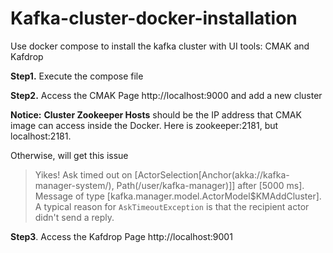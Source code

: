 # Kafka-cluster-docker-installation
Use docker compose to install the kafka cluster with UI tools: CMAK and Kafdrop

**Step1.** Execute the compose file

**Step2.** Access the CMAK Page http://localhost:9000 and add a new cluster

**Notice:**
**Cluster Zookeeper Hosts** should be the IP address that CMAK image can access inside the Docker.
Here is zookeeper:2181, but localhost:2181.

Otherwise, will get this issue

> Yikes! Ask timed out on [ActorSelection[Anchor(akka://kafka-manager-system/), Path(/user/kafka-manager)]] after [5000 ms]. Message of type [kafka.manager.model.ActorModel$KMAddCluster]. A typical reason for `AskTimeoutException` is that the recipient actor didn't send a reply.

**Step3**. Access the Kafdrop Page http://localhost:9001
